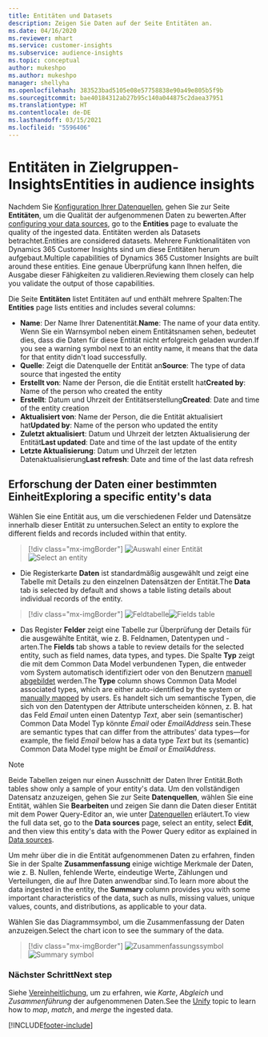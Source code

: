 ```yaml
---
title: Entitäten und Datasets
description: Zeigen Sie Daten auf der Seite Entitäten an.
ms.date: 04/16/2020
ms.reviewer: mhart
ms.service: customer-insights
ms.subservice: audience-insights
ms.topic: conceptual
author: mukeshpo
ms.author: mukeshpo
manager: shellyha
ms.openlocfilehash: 383523bad5105e08e57758838e90a49e805b5f9b
ms.sourcegitcommit: bae40184312ab27b95c140a044875c2daea37951
ms.translationtype: HT
ms.contentlocale: de-DE
ms.lasthandoff: 03/15/2021
ms.locfileid: "5596406"
---
```

# <a name="entities-in-audience-insights"></a><span data-ttu-id="87c53-103">Entitäten in Zielgruppen-Insights</span><span class="sxs-lookup"><span data-stu-id="87c53-103">Entities in audience insights</span></span>

<span data-ttu-id="87c53-104">Nachdem Sie [Konfiguration Ihrer Datenquellen](data-sources.md), gehen Sie zur Seite **Entitäten**, um die Qualität der aufgenommenen Daten zu bewerten.</span><span class="sxs-lookup"><span data-stu-id="87c53-104">After [configuring your data sources](data-sources.md), go to the **Entities** page to evaluate the quality of the ingested data.</span></span> <span data-ttu-id="87c53-105">Entitäten werden als Datasets betrachtet.</span><span class="sxs-lookup"><span data-stu-id="87c53-105">Entities are considered datasets.</span></span> <span data-ttu-id="87c53-106">Mehrere Funktionalitäten von Dynamics 365 Customer Insights sind um diese Entitäten herum aufgebaut.</span><span class="sxs-lookup"><span data-stu-id="87c53-106">Multiple capabilities of Dynamics 365 Customer Insights are built around these entities.</span></span> <span data-ttu-id="87c53-107">Eine genaue Überprüfung kann Ihnen helfen, die Ausgabe dieser Fähigkeiten zu validieren.</span><span class="sxs-lookup"><span data-stu-id="87c53-107">Reviewing them closely can help you validate the output of those capabilities.</span></span>

<span data-ttu-id="87c53-108">Die Seite **Entitäten** listet Entitäten auf und enthält mehrere Spalten:</span><span class="sxs-lookup"><span data-stu-id="87c53-108">The **Entities** page lists entities and includes several columns:</span></span>

- <span data-ttu-id="87c53-109">**Name**: Der Name Ihrer Datenentität.</span><span class="sxs-lookup"><span data-stu-id="87c53-109">**Name**: The name of your data entity.</span></span> <span data-ttu-id="87c53-110">Wenn Sie ein Warnsymbol neben einem Entitätsnamen sehen, bedeutet dies, dass die Daten für diese Entität nicht erfolgreich geladen wurden.</span><span class="sxs-lookup"><span data-stu-id="87c53-110">If you see a warning symbol next to an entity name, it means that the data for that entity didn't load successfully.</span></span>
- <span data-ttu-id="87c53-111">**Quelle**: Zeigt die Datenquelle der Entität an</span><span class="sxs-lookup"><span data-stu-id="87c53-111">**Source**: The type of data source that ingested the entity</span></span>
- <span data-ttu-id="87c53-112">**Erstellt von**: Name der Person, die die Entität erstellt hat</span><span class="sxs-lookup"><span data-stu-id="87c53-112">**Created by**: Name of the person who created the entity</span></span>
- <span data-ttu-id="87c53-113">**Erstellt**: Datum und Uhrzeit der Entitätserstellung</span><span class="sxs-lookup"><span data-stu-id="87c53-113">**Created**: Date and time of the entity creation</span></span>
- <span data-ttu-id="87c53-114">**Aktualisiert von**: Name der Person, die die Entität aktualisiert hat</span><span class="sxs-lookup"><span data-stu-id="87c53-114">**Updated by**: Name of the person who updated the entity</span></span>
- <span data-ttu-id="87c53-115">**Zuletzt aktualisiert**: Datum und Uhrzeit der letzten Aktualisierung der Entität</span><span class="sxs-lookup"><span data-stu-id="87c53-115">**Last updated**: Date and time of the last update of the entity</span></span>
- <span data-ttu-id="87c53-116">**Letzte Aktualisierung**: Datum und Uhrzeit der letzten Datenaktualisierung</span><span class="sxs-lookup"><span data-stu-id="87c53-116">**Last refresh**: Date and time of the last data refresh</span></span>

## <a name="exploring-a-specific-entitys-data"></a><span data-ttu-id="87c53-117">Erforschung der Daten einer bestimmten Einheit</span><span class="sxs-lookup"><span data-stu-id="87c53-117">Exploring a specific entity's data</span></span>

<span data-ttu-id="87c53-118">Wählen Sie eine Entität aus, um die verschiedenen Felder und Datensätze innerhalb dieser Entität zu untersuchen.</span><span class="sxs-lookup"><span data-stu-id="87c53-118">Select an entity to explore the different fields and records included within that entity.</span></span>

> [!div class="mx-imgBorder"]
> <span data-ttu-id="87c53-119">![Auswahl einer Entität](media/data-manager-entities-data.png "Wählen Sie eine Entität")</span><span class="sxs-lookup"><span data-stu-id="87c53-119">![Select an entity](media/data-manager-entities-data.png "Select an entity")</span></span>

- <span data-ttu-id="87c53-120">Die Registerkarte **Daten** ist standardmäßig ausgewählt und zeigt eine Tabelle mit Details zu den einzelnen Datensätzen der Entität.</span><span class="sxs-lookup"><span data-stu-id="87c53-120">The **Data** tab is selected by default and shows a table listing details about individual records of the entity.</span></span>

> [!div class="mx-imgBorder"]
> <span data-ttu-id="87c53-121">![Feldtabelle](media/data-manager-entities-fields.PNG "Tabelle Felder")</span><span class="sxs-lookup"><span data-stu-id="87c53-121">![Fields table](media/data-manager-entities-fields.PNG "Fields table")</span></span>

- <span data-ttu-id="87c53-122">Das Register **Felder** zeigt eine Tabelle zur Überprüfung der Details für die ausgewählte Entität, wie z. B. Feldnamen, Datentypen und -arten.</span><span class="sxs-lookup"><span data-stu-id="87c53-122">The **Fields** tab shows a table to review details for the selected entity, such as field names, data types, and types.</span></span> <span data-ttu-id="87c53-123">Die Spalte **Typ** zeigt die mit dem Common Data Model verbundenen Typen, die entweder vom System automatisch identifiziert oder von den Benutzern [manuell abgebildet](map-entities.md) werden.</span><span class="sxs-lookup"><span data-stu-id="87c53-123">The **Type** column shows Common Data Model associated types, which are either auto-identified by the system or [manually mapped](map-entities.md) by users.</span></span> <span data-ttu-id="87c53-124">Es handelt sich um semantische Typen, die sich von den Datentypen der Attribute unterscheiden können, z. B. hat das Feld *Email* unten einen Datentyp *Text*, aber sein (semantischer) Common Data Model Typ könnte *Email* oder *EmailAddress* sein.</span><span class="sxs-lookup"><span data-stu-id="87c53-124">These are semantic types that can differ from the attributes' data types—for example, the field *Email* below has a data type *Text* but its (semantic) Common Data Model type might be *Email* or *EmailAddress*.</span></span>

> [!NOTE]
> <span data-ttu-id="87c53-125">Beide Tabellen zeigen nur einen Ausschnitt der Daten Ihrer Entität.</span><span class="sxs-lookup"><span data-stu-id="87c53-125">Both tables show only a sample of your entity's data.</span></span> <span data-ttu-id="87c53-126">Um den vollständigen Datensatz anzuzeigen, gehen Sie zur Seite **Datenquellen**, wählen Sie eine Entität, wählen Sie **Bearbeiten** und zeigen Sie dann die Daten dieser Entität mit dem Power Query-Editor an, wie unter [Datenquellen](data-sources.md) erläutert.</span><span class="sxs-lookup"><span data-stu-id="87c53-126">To view the full data set, go to the **Data sources** page, select an entity, select **Edit**, and then view this entity's data with the Power Query editor as explained in [Data sources](data-sources.md).</span></span>

<span data-ttu-id="87c53-127">Um mehr über die in die Entität aufgenommenen Daten zu erfahren, finden Sie in der Spalte **Zusammenfassung** einige wichtige Merkmale der Daten, wie z. B. Nullen, fehlende Werte, eindeutige Werte, Zählungen und Verteilungen, die auf Ihre Daten anwendbar sind.</span><span class="sxs-lookup"><span data-stu-id="87c53-127">To learn more about the data ingested in the entity, the **Summary** column provides you with some important characteristics of the data, such as nulls, missing values, unique values, counts, and distributions, as applicable to your data.</span></span>

<span data-ttu-id="87c53-128">Wählen Sie das Diagrammsymbol, um die Zusammenfassung der Daten anzuzeigen.</span><span class="sxs-lookup"><span data-stu-id="87c53-128">Select the chart icon to see the summary of the data.</span></span>

> [!div class="mx-imgBorder"]
> <span data-ttu-id="87c53-129">![Zusammenfassungssymbol](media/data-manager-entities-summary.png "Daten-Zusammenfassungstabelle")</span><span class="sxs-lookup"><span data-stu-id="87c53-129">![Summary symbol](media/data-manager-entities-summary.png "Data summary table")</span></span>

### <a name="next-step"></a><span data-ttu-id="87c53-130">Nächster Schritt</span><span class="sxs-lookup"><span data-stu-id="87c53-130">Next step</span></span>

<span data-ttu-id="87c53-131">Siehe [Vereinheitlichung](data-unification.md), um zu erfahren, wie *Karte*, *Abgleich* und *Zusammenführung* der aufgenommenen Daten.</span><span class="sxs-lookup"><span data-stu-id="87c53-131">See the [Unify](data-unification.md) topic to learn how to *map*, *match*, and *merge* the ingested data.</span></span>


[!INCLUDE[footer-include](../includes/footer-banner.md)]